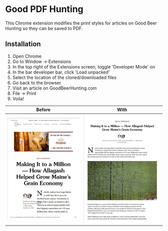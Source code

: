 # Good PDF Hunting

This Chrome extension modifies the print styles for articles on Good Beer Hunting so they can be saved to PDF.

## Installation

1. Open Chrome
2. Go to Window -> Extensions
2. In the top right of the Extensions screen, toggle 'Developer Mode' on
3. In the bar developer bar, click 'Load unpacked'
4. Select the location of the cloned/downloaded files
5. Go back to the browser
5. Visit an article on GoodBeerHunting.com
6. File -> Print
7. Voila!


| Before  | With |
| ------------- | ------------- |
| ![Without extension](without-extension.jpg) | ![With extension](with-extension.jpg)  |